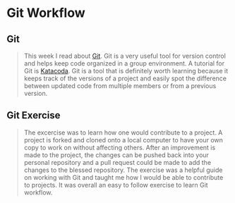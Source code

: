 # Git Workflow

## Git

> This week I read about [Git](https://git-scm.com/book/en/v2). Git is a very useful
> tool for version control and helps keep code organized in a group environment.
> A tutorial for Git is [Katacoda](https://www.katacoda.com/courses/git).
> Git is a tool that is definitely worth learning because it keeps track
> of the versions of a project and easily spot the difference between updated code
> from multiple members or from a previous version.

## Git Exercise

> The excercise was to learn how one would contribute to a project. A project is forked and cloned onto
> a local computer to have your own copy to work on without affecting others. After an improvement is made
> to the project, the changes can be pushed back into your personal repository and a pull request could be made
> to add the changes to the blessed repository.
> The exercise was a helpful guide on working with Git and taught me how I would be able to contribute to projects.
> It was overall an easy to follow exercise to learn Git workflow.
